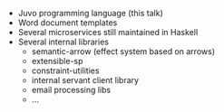 
* Juvo programming language (this talk)
* Word document templates
* Several microservices still maintained in Haskell
* Several internal libraries
  * semantic-arrow (effect system based on arrows)
  * extensible-sp
  * constraint-utilities
  * internal servant client library
  * email processing libs
  * ...